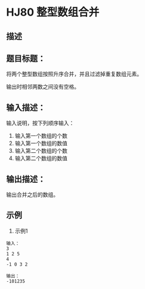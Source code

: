# HJ80 整型数组合并

## 描述

## 题目标题：

将两个整型数组按照升序合并，并且过滤掉重复数组元素。

输出时相邻两数之间没有空格。

## 输入描述：

输入说明，按下列顺序输入：

1. 输入第一个数组的个数
2. 输入第一个数组的数值
3. 输入第二个数组的个数
4. 输入第二个数组的数值

## 输出描述：

输出合并之后的数组。

## 示例

1. 示例1

```text
输入：
3
1 2 5
4
-1 0 3 2

输出：
-101235
```
